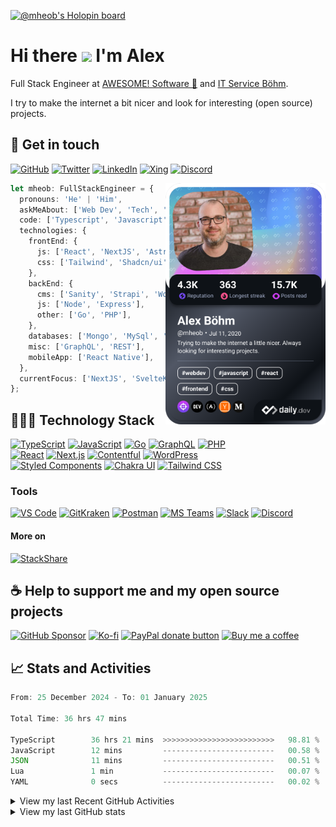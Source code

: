 [![@mheob's Holopin board](https://holopin.me/mheob)](https://holopin.io/@mheob)

# Hi there <img src="https://media.giphy.com/media/hvRJCLFzcasrR4ia7z/giphy.gif" height="32px" /> I'm Alex

Full Stack Engineer at [AWESOME! Software 🚀](https://awesome-software.de/) and
[IT Service Böhm](https://www.its-boehm.de).

I try to make the internet a bit nicer and look for interesting (open source) projects.

## 🤝 Get in touch

[![GitHub](https://img.shields.io/badge/GitHub-100000.svg?&style=for-the-badge&logo=GitHub&logoColor=white)](https://github.com/mheob)
[![Twitter](https://img.shields.io/badge/Twitter-1DA1F2.svg?&style=for-the-badge&logo=Twitter&logoColor=white)](https://twitter.com/mheob_a)
[![LinkedIn](https://img.shields.io/badge/LinkedIn-0077B5.svg?style=for-the-badge&logo=LinkedIn&logoColor=white)](https://www.linkedin.com/in/itsb)
[![Xing](https://img.shields.io/badge/Xing-006567.svg?style=for-the-badge&logo=Xing&logoColor=white)](https://www.xing.com/profile/Alexander_Boehm64)
[![Discord](https://img.shields.io/badge/Discord-5865F2.svg?style=for-the-badge&logo=Discord&logoColor=white)](https://discord.com/users/203514576841474049)

<a href="https://app.daily.dev/mheob">
  <img
    align="right"
    width="256"
    src="https://raw.githubusercontent.com/mheob/mheob/main/devcard.png"
    alt="Alexander Böhm's daily.dev Card"
  />
</a>

```ts
let mheob: FullStackEngineer = {
  pronouns: 'He' | 'Him',
  askMeAbout: ['Web Dev', 'Tech', 'Soccer', 'Open Source'],
  code: ['Typescript', 'Javascript', 'Go', 'PHP'],
  technologies: {
    frontEnd: {
      js: ['React', 'NextJS', 'Astro', 'SvelteKit'],
      css: ['Tailwind', 'Shadcn/ui', 'Chakra', 'Mantine'],
    },
    backEnd: {
      cms: ['Sanity', 'Strapi', 'WordPress'],
      js: ['Node', 'Express'],
      other: ['Go', 'PHP'],
    },
    databases: ['Mongo', 'MySql', 'PostgreSQL'],
    misc: ['GraphQL', 'REST'],
    mobileApp: ['React Native'],
  },
  currentFocus: ['NextJS', 'SvelteKit', 'Astro', 'Go'],
};
```

## 🧑🏽‍💻 Technology Stack

[![TypeScript](https://img.shields.io/badge/TypeScript-007ACC.svg?&style=for-the-badge&logo=Typescript&logoColor=white)](https://www.typescriptlang.org/)
[![JavaScript](https://img.shields.io/badge/JavaScript-F7DF1E.svg?&style=for-the-badge&logo=Javascript&logoColor=black)](https://en.wikipedia.org/wiki/JavaScript)
[![Go](https://img.shields.io/badge/Go-00ADD8.svg?style=for-the-badge&logo=Go&logoColor=white)](https://go.dev/)
[![GraphQL](https://img.shields.io/badge/GraphQL-E10098.svg?style=for-the-badge&logo=GraphQL&logoColor=white)](https://graphql.org/)
[![PHP](https://img.shields.io/badge/PHP-777BB4.svg?&style=for-the-badge&logo=PHP&logoColor=white)](https://php.net/)
\
[![React](https://img.shields.io/badge/React-20232A.svg?&style=for-the-badge&logo=React&logoColor=61DAFB)](https://reactjs.org/)
[![Next.js](https://img.shields.io/badge/Next.js-000000.svg?style=for-the-badge&logo=Next.js&logoColor=white)](https://nextjs.org/)
[![Contentful](https://img.shields.io/badge/Contentful-2478CC.svg?style=for-the-badge&logo=Contentful&logoColor=white)](https://www.contentful.com/)
[![WordPress](https://img.shields.io/badge/Wordpress-21759B.svg?style=for-the-badge&logo=Wordpress&logoColor=white)](https://wordpress.org/)
\
[![Styled Components](https://img.shields.io/badge/Styled_Components-DB7093.svg?style=for-the-badge&logo=Styled-Components&logoColor=white)](https://styled-components.com/)
[![Chakra UI](https://img.shields.io/badge/Chakra_UI-319795.svg?style=for-the-badge&logo=Chakra-UI&logoColor=white)](https://chakra-ui.com/)
[![Tailwind CSS](https://img.shields.io/badge/Tailwind_CSS-38B2AC.svg?&style=for-the-badge&logo=Tailwind-CSS&logoColor=white)](https://tailwindcss.com/)

### Tools

[![VS Code](https://img.shields.io/badge/VS_Code-007ACC.svg?&style=for-the-badge&logo=Visual-Studio-Code&logoColor=white)](https://code.visualstudio.com/)
[![GitKraken](https://img.shields.io/badge/GitKraken%2A-179287.svg?&style=for-the-badge&logo=GitKraken&logoColor=white)](https://www.gitkraken.com/invite/sPijQ3nc)
[![Postman](https://img.shields.io/badge/Postman-FF6C37.svg?&style=for-the-badge&logo=Postman&logoColor=white)](https://www.postman.com/)
[![MS Teams](https://img.shields.io/badge/MS_Teams-6264A7.svg?&style=for-the-badge&logo=microsoftteams&logoColor=white)](https://teams.microsoft.com/)
[![Slack](https://img.shields.io/badge/Slack-4A154B.svg?&style=for-the-badge&logo=Slack&logoColor=white)](https://slack.com/)
[![Discord](https://img.shields.io/badge/Discord-5865F2.svg?&style=for-the-badge&logo=Discord&logoColor=white)](https://discord.com/)

#### More on

[![StackShare](https://img.shields.io/badge/StackShare-008FF9.svg?style=for-the-badge&logo=StackShare&logoColor=white)](https://stackshare.io/mheob/general)

## ☕️ Help to support me and my open source projects

[![GitHub Sponsor](https://img.shields.io/badge/Sponsor-100000.svg?&style=for-the-badge&logo=GitHub&logoColor=white)](https://github.com/sponsors/mheob)
[![Ko-fi](https://img.shields.io/badge/ko--fi-FF5E5B.svg?style=for-the-badge&logo=ko-fi&logoColor=white)](https://ko-fi.com/mheob)
[![PayPal donate button](https://img.shields.io/badge/PayPal-00457C.svg?&style=for-the-badge&logo=PayPal&logoColor=white)](https://www.paypal.me/mheob)
[![Buy me a coffee](https://img.shields.io/badge/Buy%20me%20a%20coffee-FF813F.svg?style=for-the-badge&logo=Buy%20me%20a%20coffee&logoColor=white)](https://www.buymeacoffee.com/mheob)

## 📈 Stats and Activities

<!--START_SECTION:waka-->

```ts
From: 25 December 2024 - To: 01 January 2025

Total Time: 36 hrs 47 mins

TypeScript        36 hrs 21 mins  >>>>>>>>>>>>>>>>>>>>>>>>>   98.81 %
JavaScript        12 mins         -------------------------   00.58 %
JSON              11 mins         -------------------------   00.51 %
Lua               1 min           -------------------------   00.07 %
YAML              0 secs          -------------------------   00.02 %
```

<!--END_SECTION:waka-->

<details>
  <summary>View my last Recent GitHub Activities</summary>

  &nbsp;

  <!--START_SECTION:activity-->
1. 💪 Opened PR [#143](https://github.com/mheob/tsg-irlich-web/pull/143) in [mheob/tsg-irlich-web](https://github.com/mheob/tsg-irlich-web)
2. 🔒 Closed issue [#124](https://github.com/mheob/tsg-irlich-web/issues/124) in [mheob/tsg-irlich-web](https://github.com/mheob/tsg-irlich-web)
3. 💪 Opened PR [#142](https://github.com/mheob/tsg-irlich-web/pull/142) in [mheob/tsg-irlich-web](https://github.com/mheob/tsg-irlich-web)
4. ❗ Opened issue [#141](https://github.com/mheob/tsg-irlich-web/issues/141) in [mheob/tsg-irlich-web](https://github.com/mheob/tsg-irlich-web)
5. 💪 Opened PR [#140](https://github.com/mheob/tsg-irlich-web/pull/140) in [mheob/tsg-irlich-web](https://github.com/mheob/tsg-irlich-web)
  <!--END_SECTION:activity-->
</details>

<details>
  <summary>View my last GitHub stats</summary>

  &nbsp;

  <!-- [![GitHub graph](https://activity-graph.herokuapp.com/graph?username=mheob&theme=react-dark)](https://github.com/mheob) -->

  <!-- [![GitHub Stats](https://github-readme-stats.vercel.app/api?username=mheob&theme=github_dark&show_icons=true&line_height=24&count_private=true)](https://github.com/mheob) -->

  <!-- [![GitHub Top Langs](https://github-readme-stats.vercel.app/api/top-langs/?username=mheob&theme=github_dark&layout=compact&langs_count=6&hide=Inno%20Setup,C%23,Java)](https://github.com/mheob) -->

  [![GitHub Trophies](https://github-profile-trophy.vercel.app/?username=mheob&theme=darkhub&column=6&margin-w=16&margin-h=16&no-bg=true)](https://github.com/mheob)

  [![Profile Details](http://github-profile-summary-cards.vercel.app/api/cards/profile-details?username=mheob&theme=dracula)](https://github.com/mheob)

  [![Most Commit Language](http://github-profile-summary-cards.vercel.app/api/cards/most-commit-language?username=mheob&theme=dracula)](https://github.com/mheob)
  [![GitHub Stats](http://github-profile-summary-cards.vercel.app/api/cards/stats?username=mheob&theme=dracula)](https://github.com/mheob)
</details>
